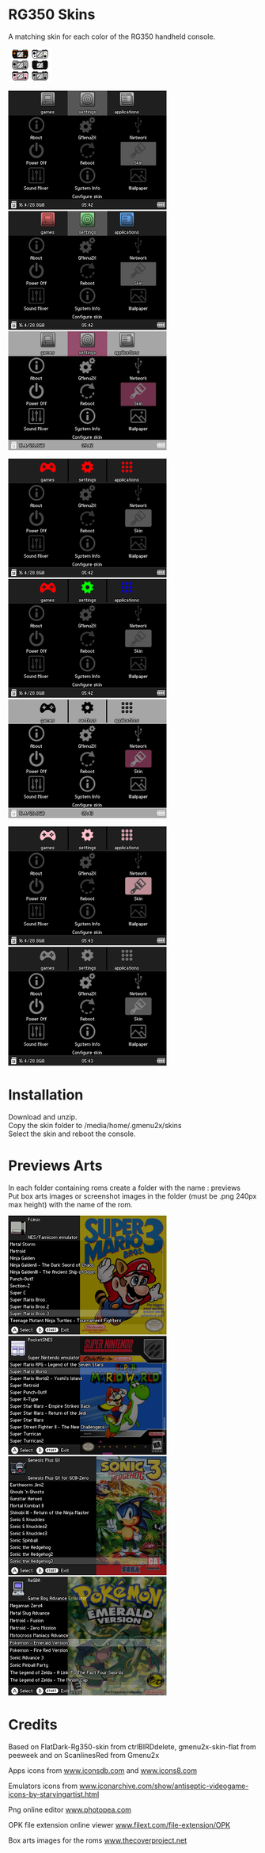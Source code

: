 # RG350 Skins
A matching skin for each color of the RG350 handheld console.

![](RG350.png)

![](Screenshots/screenshot001.png) ![](Screenshots/screenshot002.png)
![](Screenshots/screenshot003.png) 

![](Screenshots/screenshot004.png) ![](Screenshots/screenshot005.png)
![](Screenshots/screenshot006.png)

![](Screenshots/screenshot008.png) ![](Screenshots/screenshot009.png)

# Installation
Download and unzip.\
Copy the skin folder to /media/home/.gmenu2x/skins\
Select the skin and reboot the console.

# Previews Arts
In each folder containing roms create a folder with the name : previews  
Put box arts images or screenshot images in the folder (must be .png 240px max height) with the name of the rom.

![](Screenshots/screenshot010.png) ![](Screenshots/screenshot011.png)
![](Screenshots/screenshot012.png) ![](Screenshots/screenshot013.png)

# Credits 
Based on FlatDark-Rg350-skin from ctrlBIRDdelete, gmenu2x-skin-flat from peeweek and on ScanlinesRed from Gmenu2x

Apps icons from www.iconsdb.com and www.icons8.com

Emulators icons from www.iconarchive.com/show/antiseptic-videogame-icons-by-starvingartist.html

Png online editor www.photopea.com

OPK file extension online viewer www.filext.com/file-extension/OPK

Box arts images for the roms www.thecoverproject.net
